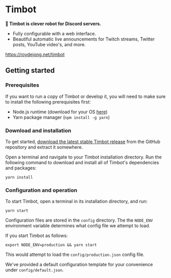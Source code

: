 # Timbot

**🤖 Timbot is clever robot for Discord servers.**

- Fully configurable with a web interface.
- Beautiful automatic live announcements for Twitch streams, Twitter posts, YouTube video's, and more.


https://roydejong.net/timbot

## Getting started

### Prerequisites

If you want to run a copy of Timbot or develop it, you will need to make sure to install the following prerequisites first:

- Node.js runtime (download for your OS [here](https://nodejs.org/en/download/))
- Yarn package manager (`npm install -g yarn`)

### Download and installation

To get started, [download the latest stable Timbot release](https://github.com/roydejong/timbot/releases) from the GitHub repository and extract it somewhere.

Open a terminal and navigate to your Timbot installation directory. Run the following command to download and install all of Timbot's dependencies and packages:

    yarn install

### Configuration and operation

To start Timbot, open a terminal in its installation directory, and run:

    yarn start

Configuration files are stored in the `config` directory. The the `NODE_ENV` environment variable determines what config file we attempt to load.

If you start Timbot as follows:

    export NODE_ENV=production && yarn start

This would attempt to load the `config/production.json` config file.

We've provided a default configuration template for your convenience under `config/default.json`.
